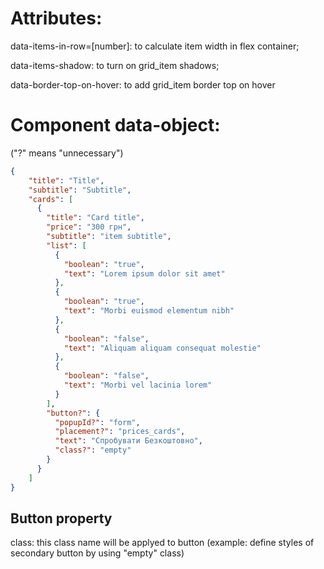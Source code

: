 # Attributes:

data-items-in-row=[number]: to calculate item width in flex container;

data-items-shadow: to turn on grid_item shadows;

data-border-top-on-hover: to add grid_item border top on hover

# Component data-object: 
("?" means "unnecessary")
```json
{
    "title": "Title",
    "subtitle": "Subtitle",
    "cards": [
      {
        "title": "Card title",
        "price": "300 грн",
        "subtitle": "item subtitle",
        "list": [
          {
            "boolean": "true",
            "text": "Lorem ipsum dolor sit amet"
          },
          {
            "boolean": "true",
            "text": "Morbi euismod elementum nibh"
          },
          {
            "boolean": "false",
            "text": "Aliquam aliquam consequat molestie"
          },
          {
            "boolean": "false",
            "text": "Morbi vel lacinia lorem"
          }
        ],
        "button?": {
          "popupId?": "form",
          "placement?": "prices_cards",
          "text": "Спробувати Безкоштовно",
          "class?": "empty"
        }
      }
    ]
}
```

## Button property

class: this class name will be applyed to button (example: define styles of secondary button by using "empty" class)
